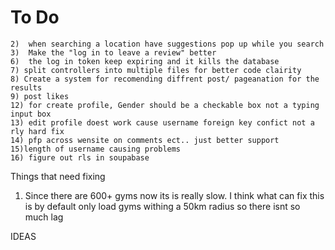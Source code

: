 # To Do

    2)  when searching a location have suggestions pop up while you search
    3)  Make the "log in to leave a review" better
    6)  the log in token keep expiring and it kills the database
    7) split controllers into multiple files for better code clairity
    8) Create a system for recomending diffrent post/ pageanation for the results
    9) post likes
    12) for create profile, Gender should be a checkable box not a typing input box
    13) edit profile doest work cause username foreign key confict not a rly hard fix
    14) pfp across wensite on comments ect.. just better support 
    15)length of username causing problems
    16) figure out rls in soupabase

    
Things that need fixing

1. Since there are 600+ gyms now its is really slow. I think what can fix this is by default
   only load gyms withing a 50km radius so there isnt so much lag

IDEAS

    
